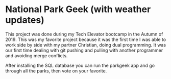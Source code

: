 # National Park Geek (with weather updates)
This project was done during my Tech Elevator bootcamp in the Autumn of 2019. This was my favorite project because it was the first time I was able to work side by side with my partner Christian, doing dual programming. It was our first time dealing with git pushing and pulling with another programmer and avoiding merge conflicts. 

After installing the SQL database you can run the parkgeek app and go through all the parks, then vote on your favorite.
